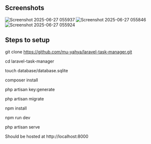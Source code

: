 ## Screenshots
![Screenshot 2025-06-27 055937](https://github.com/user-attachments/assets/7faa91a8-5f29-497b-8245-848b20ad1736)
![Screenshot 2025-06-27 055846](https://github.com/user-attachments/assets/5f827327-dffe-44a6-bf85-c2469d3466d8)
![Screenshot 2025-06-27 055924](https://github.com/user-attachments/assets/d62a1348-a036-472b-a897-778268a98356)


## Steps to setup

git clone https://github.com/mu-yahya/laravel-task-manager.git

cd laravel-task-manager

touch database/database.sqlite

composer install

php artisan key:generate

php artisan migrate

npm install

npm run dev

php artisan serve

Should be hosted at http://localhost:8000

